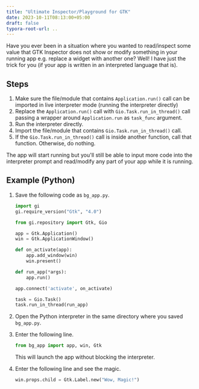 ```yaml
---
title: "Ultimate Inspector/Playground for GTK"
date: 2023-10-11T08:13:00+05:00
draft: false
typora-root-url: ..
---
```


Have you ever been in a situation where you wanted to read/inspect some value that GTK Inspector does not show or modify something in your running app e.g. replace a widget with another one? Well! I have just the trick for you (if your app is written in an interpreted language that is). 

## Steps

1. Make sure the file/module that contains `Application.run()` call can be imported in live interpreter mode (running the interpreter directly)
1. Replace the `Application.run()` call with `Gio.Task.run_in_thread()` call passing a wrapper around `Application.run` as `task_func` argument.
1. Run the interpreter directly.
1. Import the file/module that contains `Gio.Task.run_in_thread()` call.
1. If the `Gio.Task.run_in_thread()` call is inside another function, call that function. Otherwise, do nothing.

The app will start running but you'll still be able to input more code into the interpreter prompt and read/modify any part of your app while it is running.


## Example (Python)

1. Save the following code as `bg_app.py`.

   ```python
   import gi
   gi.require_version("Gtk", "4.0")

   from gi.repository import Gtk, Gio
   
   app = Gtk.Application()
   win = Gtk.ApplicationWindow()
   
   def on_activate(app):
       app.add_window(win)
       win.present()

   def run_app(*args):
       app.run()
   
   app.connect('activate', on_activate)
   
   task = Gio.Task()
   task.run_in_thread(run_app)
   ```

1. Open the Python interpreter in the same directory where you saved `bg_app.py`.

1. Enter the following line.

   ```python
   from bg_app import app, win, Gtk
   ```
   
   This will launch the app without blocking the interpreter.

1. Enter the following line and see the magic.

   ```python
   win.props.child = Gtk.Label.new("Wow, Magic!")
   ```
